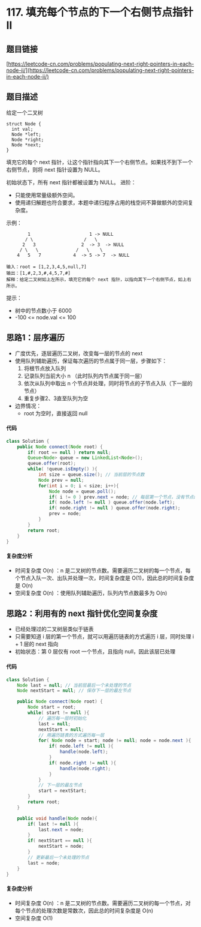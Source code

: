 # 117. 填充每个节点的下一个右侧节点指针 II

## 题目链接
[https://leetcode-cn.com/problems/populating-next-right-pointers-in-each-node-ii/](https://leetcode-cn.com/problems/populating-next-right-pointers-in-each-node-ii/)

## 题目描述
给定一个二叉树
```
struct Node {
  int val;
  Node *left;
  Node *right;
  Node *next;
}
```
填充它的每个 next 指针，让这个指针指向其下一个右侧节点。如果找不到下一个右侧节点，则将 next 指针设置为 NULL。

初始状态下，所有 next 指针都被设置为 NULL。
进阶：
 - 只能使用常量级额外空间。
 - 使用递归解题也符合要求，本题中递归程序占用的栈空间不算做额外的空间复杂度。

示例：
```
        1                      1 -> NULL
       / \                   /   \
      2   3                 2  -> 3  -> NULL
     / \   \              /   \    \
    4   5   7            4  -> 5 -> 7  -> NULL

输入：root = [1,2,3,4,5,null,7]
输出：[1,#,2,3,#,4,5,7,#]
解释：给定二叉树如上左所示，填充它的每个 next 指针，以指向其下一个右侧节点，如上右所示。
```

提示：
 - 树中的节点数小于 6000
 - -100 <= node.val <= 100

## 思路1：层序遍历
 - 广度优先，逐层遍历二叉树，改变每一层的节点的 next
 - 使用队列辅助遍历，保证每次遍历的节点属于同一层，步骤如下：
   1. 将根节点放入队列
   2. 记录队列当前大小 n （此时队列内节点属于同一层）
   3. 依次从队列中取出 n 个节点并处理，同时将节点的子节点入队（下一层的节点）
   4. 重复步骤2、3直至队列为空
 - 边界情况：
   - root 为空时，直接返回 null

#### 代码
```java
class Solution {
    public Node connect(Node root) {
        if( root == null ) return null;
        Queue<Node> queue = new LinkedList<Node>();
        queue.offer(root);
        while( !queue.isEmpty() ){
            int size = queue.size(); // 当前层的节点数
            Node prev = null;
            for(int i = 0; i < size; i++){
                Node node = queue.poll();
                if( i != 0 ) prev.next = node; // 每层第一个节点，没有节点的next指向它
                if( node.left != null ) queue.offer(node.left);
                if( node.right != null ) queue.offer(node.right);
                prev = node;
            }
        }
        return root;
    }
}
```

#### 复杂度分析
 - 时间复杂度 O(n) ：n 是二叉树的节点数。需要遍历二叉树的每一个节点，每个节点入队一次、出队并处理一次，时间复杂度是 O(1)，因此总的时间复杂度是 O(n)
 - 空间复杂度 O(n) ：使用队列辅助遍历，队列内节点数最多为 O(n)

## 思路2：利用有的 next 指针优化空间复杂度
 - 已经处理过的二叉树层类似于链表
 - 只需要知道 i 层的第一个节点，就可以用遍历链表的方式遍历 i 层，同时处理 i + 1 层的 next 指向
 - 初始状态：第 0 层仅有 root 一个节点，且指向 null，因此该层已处理

#### 代码
```java
class Solution {
    Node last = null; // 当前层最后一个未处理的节点
    Node nextStart = null; // 保存下一层的最左节点

    public Node connect(Node root) {
        Node start = root;
        while( start != null ){
            // 遍历每一层时初始化
            last = null;
            nextStart = null;
            // 用遍历链表的方式遍历每一层
            for( Node node = start; node != null; node = node.next ){
                if( node.left != null ){
                    handle(node.left);
                }
                if( node.right != null ){
                    handle(node.right);
                }
            }
            // 下一层的最左节点
            start = nextStart;
        }
        return root;
    }

    public void handle(Node node){
        if( last != null ){
            last.next = node;
        }
        if( nextStart == null ){
            nextStart = node;
        }
        // 更新最后一个未处理的节点
        last = node;
    }
}
```

#### 复杂度分析
 - 时间复杂度 O(n) ：n 是二叉树的节点数。需要遍历二叉树的每一个节点，对每个节点的处理次数是常数次，因此总的时间复杂度是 O(n)
 - 空间复杂度 O(1)